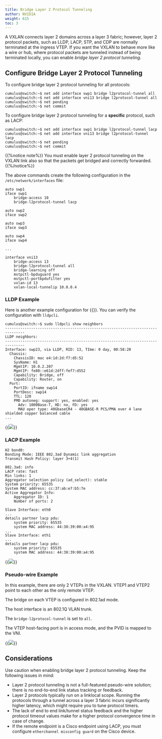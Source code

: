 ```yaml
---
title: Bridge Layer 2 Protocol Tunneling
author: NVIDIA
weight: 615
toc: 3
---
```


A VXLAN connects layer 2 domains across a layer 3 fabric; however, layer 2 protocol packets, such as LLDP, LACP, STP, and CDP are normally terminated at the ingress VTEP. If you want the VXLAN to behave more like a wire or hub, where protocol packets are tunneled instead of being terminated locally, you can enable *bridge layer 2 protocol tunneling*.

## Configure Bridge Layer 2 Protocol Tunneling

To configure bridge layer 2 protocol tunneling for all protocols:

```
cumulus@switch:~$ net add interface swp1 bridge l2protocol-tunnel all
cumulus@switch:~$ net add interface vni13 bridge l2protocol-tunnel all
cumulus@switch:~$ net pending
cumulus@switch:~$ net commit
```

To configure bridge layer 2 protocol tunneling for a **specific** protocol, such as LACP:

```
cumulus@switch:~$ net add interface swp1 bridge l2protocol-tunnel lacp
cumulus@switch:~$ net add interface vni13 bridge l2protocol-tunnel lacp
cumulus@switch:~$ net pending
cumulus@switch:~$ net commit
```

{{%notice note%}}
You must enable layer 2 protocol tunneling on the VXLAN link also so that the packets get bridged and correctly forwarded.
{{%/notice%}}

The above commands create the following configuration in the `/etc/network/interfaces` file:

```
auto swp1
iface swp1
    bridge-access 10
    bridge-l2protocol-tunnel lacp

auto swp2
iface swp2

auto swp3
iface swp3

auto swp4
iface swp4

...

interface vni13
    bridge-access 13
    bridge-l2protocol-tunnel all
    bridge-learning off
    mstpctl-bpduguard yes
    mstpctl-portbpdufilter yes
    vxlan-id 13
    vxlan-local-tunnelip 10.0.0.4
```

### LLDP Example

Here is another example configuration for {{<link title="Link Layer Discovery Protocol" tetx="LLDP">}}. You can verify the configuration with `lldpcli`.

```
cumulus@switch:~$ sudo lldpcli show neighbors
-------------------------------------------------------------------------------
LLDP neighbors:
-------------------------------------------------------------------------------
Interface: swp23, via LLDP, RID: 13, TIme: 0 day, 00:58:20
  Chassis:
    ChassisID: mac e4:1d:2d:f7:d5:52
    SysName: H1
    MgmtIP: 10.0.2.207
    MgmtIP: fe80::e61d:2dff:fef7:d552
    Capability: Bridge, off
    Capability: Router, on
  Port:
    PortID: ifname swp14
    PortDesc: swp14
    TTL: 120
    PMD autoneg: support: yes, enabled: yes
      Adv: 1000Base-T, HD: no, FD: yes
      MAU oper type: 40GbaseCR4 - 40GBASE-R PCS/PMA over 4 lane shielded copper balanced cable
...
```

{{<img src="/images/cumulus-linux/bridgeL2tunnel-LLDP.png">}}

### LACP Example

```
H2 bond0:
Bonding Mode: IEEE 802.3ad Dynamic link aggregation
Transmit Hash Policy: layer 3+4(1)

802.3ad: info
LACP rate: fast
Min links: 1
Aggregator selection policy (ad_select): stable
System priority: 65535
System MAC address: cc:37:ab:e7:b5:7e
Active Aggregator Info:
    Aggregator ID: 1
    Number of ports: 2

Slave Interface: eth0
...
details partner lacp pdu:
    system priority: 65535
    system MAC address: 44:38:39:00:a4:95
...
Slave Interface: eth1
...
details partner lacp pdu:
    system priority: 65535
    system MAC address: 44:38:39:00:a4:95
```

{{<img src="/images/cumulus-linux/bridgeL2tunnel-LACP.png">}}

### Pseudo-wire Example

In this example, there are only 2 VTEPs in the VXLAN. VTEP1 and VTEP2 point to each other as the only remote VTEP.

The bridge on each VTEP is configured in 802.1ad mode.

The host interface is an 802.1Q VLAN trunk.

The `bridge-l2protocol-tunnel` is set to `all`.

The VTEP host-facing port is in access mode, and the PVID is mapped to the VNI.

{{<img src="/images/cumulus-linux/pseudoWire.png">}}

## Considerations

Use caution when enabling bridge layer 2 protocol tunneling. Keep the following issues in mind:

- Layer 2 protocol tunneling is not a full-featured pseudo-wire solution; there is no end-to-end link status tracking or feedback.
- Layer 2 protocols typically run on a linklocal scope. Running the protocols through a tunnel across a layer 3 fabric incurs significantly higher latency, which might require you to tune protocol timers.
- The lack of end to end link/tunnel status feedback and the higher protocol timeout values make for a higher protocol convergence time in case of change.
- If the remote endpoint is a Cisco endpoint using LACP, you must configure `etherchannel misconfig guard` on the Cisco device.
